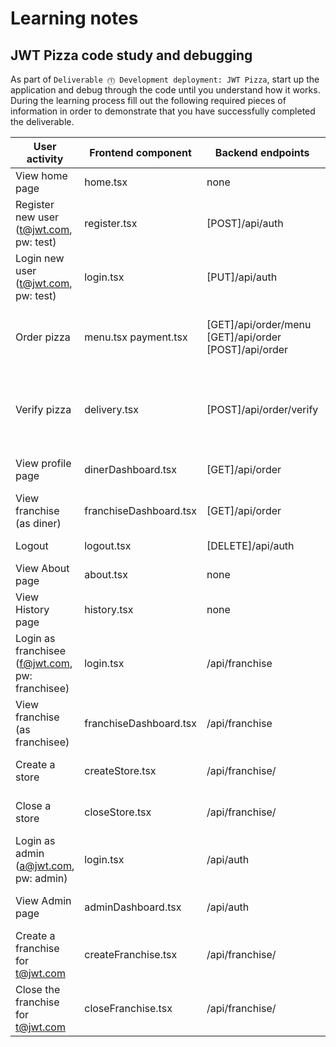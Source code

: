 # Learning notes

## JWT Pizza code study and debugging

As part of `Deliverable ⓵ Development deployment: JWT Pizza`, start up the application and debug through the code until you understand how it works. During the learning process fill out the following required pieces of information in order to demonstrate that you have successfully completed the deliverable.

| User activity                                       | Frontend component     | Backend endpoints                                     | Database SQL                                                                                                   |
| --------------------------------------------------- | ---------------------- | ----------------------------------------------------- | -------------------------------------------------------------------------------------------------------------- |
| View home page                                      | home.tsx               | none                                                  | none                                                                                                           |
| Register new user<br/>(t@jwt.com, pw: test)         | register.tsx           | [POST]/api/auth                                       | INSERT INTO auth (token, userId) VALUES (?, ?)                                                                 |
| Login new user<br/>(t@jwt.com, pw: test)            | login.tsx              | [PUT]/api/auth                                        | INSERT INTO auth (token, userId) VALUES (?, ?)                                                                 |
| Order pizza                                         | menu.tsx payment.tsx   | [GET]/api/order/menu [GET]/api/order [POST]/api/order | INSERT INTO dinerOrder (dinerId, franchiseId, storeId, date) VALUES (?, ?, ?, now())                           |
| Verify pizza                                        | delivery.tsx           | [POST]/api/order/verify                               | SELECT id, franchiseId, storeId, date FROM dinerOrder WHERE dinerId=? LIMIT ${offset},${config.db.listPerPage} |
| View profile page                                   | dinerDashboard.tsx     | [GET]/api/order                                       | SELECT id, name FROM user WHERE email=?                                                                        |
| View franchise<br/>(as diner)                       | franchiseDashboard.tsx | [GET]/api/order                                       | SELECT id, name FROM store WHERE franchiseId=?                                                                 |
| Logout                                              | logout.tsx             | [DELETE]/api/auth                                     | DELETE FROM auth WHERE token=?                                                                                 |
| View About page                                     | about.tsx              | none                                                  | none                                                                                                           |
| View History page                                   | history.tsx            | none                                                  | none                                                                                                           |
| Login as franchisee<br/>(f@jwt.com, pw: franchisee) | login.tsx              | /api/franchise                                        | SELECT id, name FROM store WHERE franchiseId=?                                                                 |
| View franchise<br/>(as franchisee)                  | franchiseDashboard.tsx | /api/franchise                                        | SELECT id, name FROM store WHERE franchiseId=?                                                                 |
| Create a store                                      | createStore.tsx        | /api/franchise/                                       | INSERT INTO store (franchiseId, name) VALUES (?, ?)                                                            |
| Close a store                                       | closeStore.tsx         | /api/franchise/                                       | DELETE FROM store WHERE franchiseId=? AND id=?                                                                 |
| Login as admin<br/>(a@jwt.com, pw: admin)           | login.tsx              | /api/auth                                             | INSERT INTO auth (token, userId) VALUES (?, ?)                                                                 |
| View Admin page                                     | adminDashboard.tsx     | /api/auth                                             | SELECT id, name FROM user WHERE email=?                                                                        |
| Create a franchise for t@jwt.com                    | createFranchise.tsx    | /api/franchise/                                       | INSERT INTO franchise (name) VALUES (?)                                                                        |
| Close the franchise for t@jwt.com                   | closeFranchise.tsx     | /api/franchise/                                       | DELETE FROM store WHERE franchiseId=?                                                                          |
